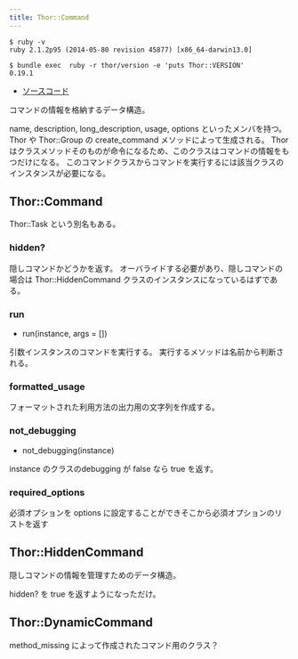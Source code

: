 ```yaml
---
title: Thor::Command
---
```


```
$ ruby -v
ruby 2.1.2p95 (2014-05-80 revision 45877) [x86_64-darwin13.0]
```

```
$ bundle exec  ruby -r thor/version -e 'puts Thor::VERSION'
0.19.1
```

* [ソースコード](https://github.com/erikhuda/thor/blob/v0.19.1/lib/thor/command.rb)

コマンドの情報を格納するデータ構造。

name, description, long_description, usage, options といったメンバを持つ。
Thor や Thor::Group の create_command メソッドによって生成される。
Thor はクラスメソッドそのものが命令になるため、このクラスはコマンドの情報をもつだけになる。
このコマンドクラスからコマンドを実行するには該当クラスのインスタンスが必要になる。

Thor::Command
---

Thor::Task という別名もある。

### hidden?

隠しコマンドかどうかを返す。
オーバライドする必要があり、隠しコマンドの場合は Thor::HiddenCommand クラスのインスタンスになっているはずである。

### run

* run(instance, args = [])

引数インスタンスのコマンドを実行する。
実行するメソッドは名前から判断される。

### formatted_usage

フォーマットされた利用方法の出力用の文字列を作成する。

### not_debugging

* not_debugging(instance)

instance のクラスのdebugging が false なら true を返す。

### required_options

必須オプションを options に設定することができそこから必須オプションのリストを返す


Thor::HiddenCommand
---

隠しコマンドの情報を管理すためのデータ構造。

hidden? を true を返すようになっただけ。

Thor::DynamicCommand
---

method_missing によって作成されたコマンド用のクラス？
